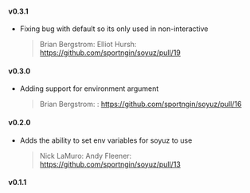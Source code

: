 #### v0.3.1
* Fixing bug with default so its only used in non-interactive

  > Brian Bergstrom: Elliot Hursh: https://github.com/sportngin/soyuz/pull/19

#### v0.3.0
* Adding support for environment argument

  > Brian Bergstrom: : https://github.com/sportngin/soyuz/pull/16

#### v0.2.0
* Adds the ability to set env variables for soyuz to use

  > Nick LaMuro: Andy Fleener: https://github.com/sportngin/soyuz/pull/13

#### v0.1.1
